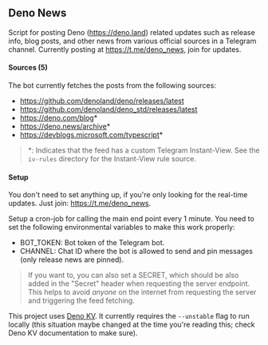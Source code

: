 ## Deno News

Script for posting Deno (https://deno.land) related updates such as release
info, blog posts, and other news from various official sources in a Telegram
channel. Currently posting at <https://t.me/deno_news>, join for updates.

#### Sources (5)

The bot currently fetches the posts from the following sources:

- <https://github.com/denoland/deno/releases/latest>
- <https://github.com/denoland/deno_std/releases/latest>
- <https://deno.com/blog>\*
- <https://deno.news/archive>\*
- <https://devblogs.microsoft.com/typescript>\*

> \*: Indicates that the feed has a custom Telegram Instant-View. See the
> `iv-rules` directory for the Instant-View rule source.

#### Setup

You don't need to set anything up, if you're only looking for the
real-time updates. Just join: <https://t.me/deno_news>.

Setup a cron-job for calling the main end point every 1 minute. You need to set
the following environmental variables to make this work properly:

- BOT_TOKEN: Bot token of the Telegram bot.
- CHANNEL: Chat ID where the bot is allowed to send and pin messages (only
  release news are pinned).

> If you want to, you can also set a SECRET, which should be also added in the
> "Secret" header when requesting the server endpoint. This helps to avoid
> _anyone_ on the internet from requesting the server and triggering the feed
> fetching.

This project uses [Deno KV](https://deno.com/manual/runtime/kv). It currently
requires the `--unstable` flag to run locally (this situation maybe changed at the time you're reading this; check
Deno KV documentation to make sure).
